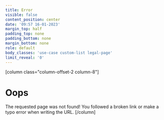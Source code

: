 ```yaml
---
title: Error
visible: false
content_position: center
date: '09:57 16-01-2023'
margin_top: half
padding_top: none
padding_bottom: none
margin_bottom: none
role: default
body_classes: 'use-case custom-list legal-page'
limit_reveal: '0'
---
```


[column class="column-offset-2 column-8"]
# Oops
The requested page was not found!
You followed a broken link or make a typo error when writing the URL.
[/column]

